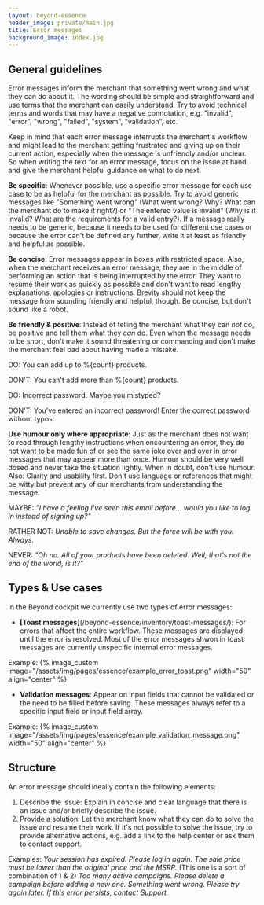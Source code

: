 ```yaml
---
layout: beyond-essence
header_image: private/main.jpg
title: Error messages
background_image: index.jpg
---
```

## General guidelines

Error messages inform the merchant that something went wrong and what they can do about it. The wording should be simple and straightforward and use terms that the merchant can easily understand. Try to avoid technical terms and words that may have a negative connotation, e.g. "invalid", "error", "wrong", "failed", "system", "validation", etc. 

Keep in mind that each error message interrupts the merchant's workflow and might lead to the merchant getting frustrated and giving up on their current action, especially when the message is unfriendly and/or unclear. So when writing the text for an error message, focus on the issue at hand and give the merchant helpful guidance on what to do next.

**Be specific**: Whenever possible, use a specific error message for each use case to be as helpful for the merchant as possible. Try to avoid generic messages like "Something went wrong" (What went wrong? Why? What can the merchant do to make it right?) or "The entered value is invalid" (Why is it invalid? What are the requirements for a valid entry?). 
If a message really needs to be generic, because it needs to be used for different use cases or because the error can't be defined any further, write it at least as friendly and helpful as possible.

**Be concise**: Error messages appear in boxes with restricted space. Also, when the merchant receives an error message, they are in the middle of performing an action that is being interrupted by the error. They want to resume their work as quickly as possible and don't want to read lengthy explanations, apologies or instructions.
Brevity should not keep the message from sounding friendly and helpful, though. Be concise, but don't sound like a robot.

**Be friendly & positive**: Instead of telling the merchant what they can *not* do, be positive and tell them what they *can* do.
Even when the message needs to be short, don't make it sound threatening or commanding and don't make the merchant feel bad about having made a mistake.

DO: You can add up to %{count} products.

DON'T: You can't add more than %{count} products.

DO: Incorrect password. Maybe you mistyped?

DON'T: You've entered an incorrect password! Enter the correct password without typos.

**Use humour only where appropriate**: Just as the merchant does not want to read through lengthy instructions when encountering an error, they do not want to be made fun of or see the same joke over and over in error messages that may appear more than once.
Humour should be very well dosed and never take the situation lightly. When in doubt, don't use humour. Also: Clarity and usability first. Don't use language or references that might be witty but prevent any of our merchants from understanding the message.

MAYBE: *"I have a feeling I've seen this email before... would you like to log in instead of signing up?"*

RATHER NOT: *Unable to save changes. But the force will be with you. Always.*

NEVER: *"Oh no. All of your products have been deleted. Well, that's not the end of the world, is it?"*

## Types & Use cases

In the Beyond cockpit we currently use two types of error messages:

* **[Toast messages]**(/beyond-essence/inventory/toast-messages/): For errors that affect the entire workflow. These messages are displayed until the error is resolved. Most of the error messages shwon in toast messages are currently unspecific internal error messages.

Example: 
{% image_custom image="/assets/img/pages/essence/example_error_toast.png" width="50" align="center" %}

* **Validation messages**: Appear on input fields that cannot be validated or the need to be filled before saving. These messages always refer to a specific input field or input field array.

Example: {% image_custom image="/assets/img/pages/essence/example_validation_message.png" width="50" align="center" %}

## Structure

An error message should ideally contain the following elements:

1. Describe the issue: 
Explain in concise and clear language that there is an issue and/or briefly describe the issue.
2. Provide a solution: 
Let the merchant know what they can do to solve the issue and resume their work. If it's not possible to solve the issue, try to provide alternative actions, e.g. add a link to the help center or ask them to contact support.

Examples:
*Your session has expired. Please log in again.*
*The sale price must be lower than the original price and the MSRP.* (This one is a sort of combination of 1 & 2)
*Too many active campaigns. Please delete a campaign before adding a new one.*
*Something went wrong. Please try again later. If this error persists, contact Support.*